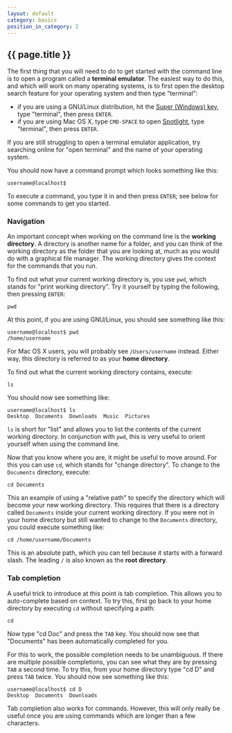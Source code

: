 ```yaml
---
layout: default
category: basics
position_in_category: 2
---
```

## {{ page.title }}

The first thing that you will need to do to get started with the command line
is to open a program called a **terminal emulator**.  The easiest way to do
this, and which will work on many operating systems, is to first open the
desktop search feature for your operating system and then type "terminal":
- if you are using a GNU/Linux distribution, hit the [Super (Windows)
  key](https://en.wikipedia.org/wiki/Super_key_(keyboard_button)), type
  "terminal", then press `ENTER`.
- if you are using Mac OS X, type `CMD-SPACE` to open
  [Spotlight](https://en.wikipedia.org/wiki/Spotlight_(software)), type
  "terminal", then press `ENTER`.

If you are still struggling to open a terminal emulator application, try
searching online for "open terminal" and the name of your operating system.

You should now have a command prompt which looks something like this:
```
username@localhost$
```
To execute a command, you type it in and then press `ENTER`; see below for some
commands to get you started.

### Navigation

An important concept when working on the command line is the **working
directory**.  A directory is another name for a folder, and you can think of
the working directory as the folder that you are looking at, much as you would
do with a graphical file manager.  The working directory gives the context for
the commands that you run.

To find out what your current working directory is, you use `pwd`, which stands
for "print working directory".  Try it yourself by typing the following, then
pressing `ENTER`:
```
pwd
```
At this point, if you are using GNU/Linux, you should see something like this:
```
username@localhost$ pwd
/home/username
```
For Mac OS X users, you will probably see `/Users/username` instead.  Either
way, this directory is referred to as your **home directory**.

To find out what the current working directory contains, execute:
```
ls
```
You should now see something like:
```
username@localhost$ ls
Desktop  Documents  Downloads  Music  Pictures
```
`ls` is short for "list" and allows you to list the contents of the current
working directory.  In conjunction with `pwd`, this is very useful to orient
yourself when using the command line.

Now that you know where you are, it might be useful to move around.  For this
you can use `cd`, which stands for "change directory".  To change to the
`Documents` directory, execute:
```
cd Documents
```
This an example of using a "relative path" to specify the directory which will
become your new working directory.  This requires that there is a directory
called `Documents` inside your current working directory.  If you were not in
your home directory but still wanted to change to the `Documents` directory,
you could execute something like:
```
cd /home/username/Documents
```
This is an absolute path, which you can tell because it starts with a forward
slash.  The leading `/` is also known as the **root directory**.

### Tab completion

A useful trick to introduce at this point is tab completion.  This allows you
to auto-complete based on context.  To try this, first go back to your home
directory by executing `cd` without specifying a path:
```
cd
```
Now type "cd Doc" and press the `TAB` key.  You should now see that "Documents"
has been automatically completed for you.

For this to work, the possible completion needs to be unambiguous.  If there
are multiple possible completions, you can see what they are by pressing `TAB`
a second time.  To try this, from your home directory type "cd D" and press
`TAB` twice.  You should now see something like this:
```
username@localhost$ cd D
Desktop  Documents  Downloads
```
Tab completion also works for commands.  However, this will only really be
useful once you are using commands which are longer than a few characters.
